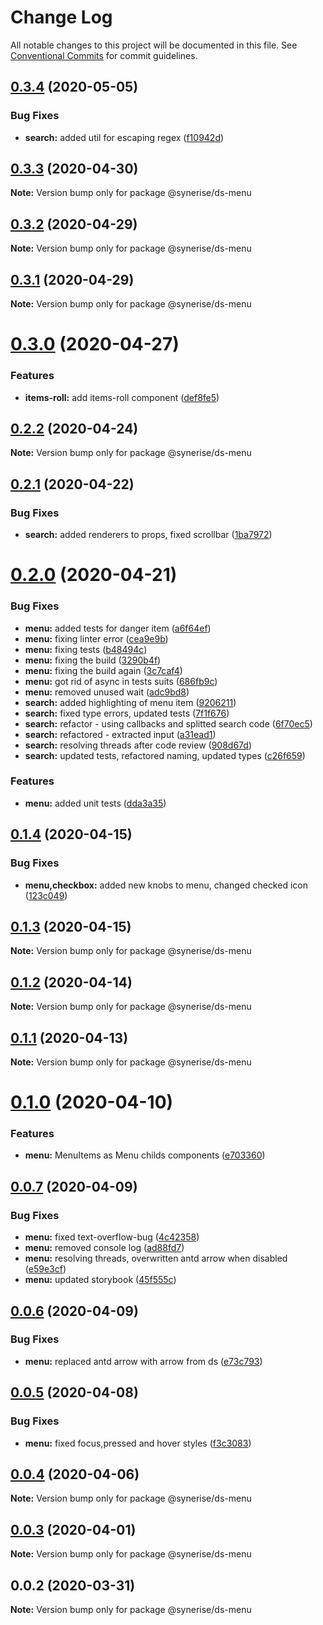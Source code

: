 # Change Log

All notable changes to this project will be documented in this file.
See [Conventional Commits](https://conventionalcommits.org) for commit guidelines.

## [0.3.4](https://github.com/Synerise/synerise-design/compare/@synerise/ds-menu@0.3.3...@synerise/ds-menu@0.3.4) (2020-05-05)


### Bug Fixes

* **search:** added util for escaping regex ([f10942d](https://github.com/Synerise/synerise-design/commit/f10942d7b78cf0f916dd7763fa2c1d81e5295979))





## [0.3.3](https://github.com/Synerise/synerise-design/compare/@synerise/ds-menu@0.3.2...@synerise/ds-menu@0.3.3) (2020-04-30)

**Note:** Version bump only for package @synerise/ds-menu





## [0.3.2](https://github.com/Synerise/synerise-design/compare/@synerise/ds-menu@0.3.1...@synerise/ds-menu@0.3.2) (2020-04-29)

**Note:** Version bump only for package @synerise/ds-menu





## [0.3.1](https://github.com/Synerise/synerise-design/compare/@synerise/ds-menu@0.3.0...@synerise/ds-menu@0.3.1) (2020-04-29)

**Note:** Version bump only for package @synerise/ds-menu





# [0.3.0](https://github.com/Synerise/synerise-design/compare/@synerise/ds-menu@0.2.2...@synerise/ds-menu@0.3.0) (2020-04-27)


### Features

* **items-roll:** add items-roll component ([def8fe5](https://github.com/Synerise/synerise-design/commit/def8fe576f893bf120fab89bad3397dba498838e))





## [0.2.2](https://github.com/Synerise/synerise-design/compare/@synerise/ds-menu@0.2.1...@synerise/ds-menu@0.2.2) (2020-04-24)

**Note:** Version bump only for package @synerise/ds-menu





## [0.2.1](https://github.com/Synerise/synerise-design/compare/@synerise/ds-menu@0.2.0...@synerise/ds-menu@0.2.1) (2020-04-22)


### Bug Fixes

* **search:** added renderers to props, fixed scrollbar ([1ba7972](https://github.com/Synerise/synerise-design/commit/1ba797293619c449983f326f3a5537a0689fa4e3))





# [0.2.0](https://github.com/Synerise/synerise-design/compare/@synerise/ds-menu@0.1.4...@synerise/ds-menu@0.2.0) (2020-04-21)


### Bug Fixes

* **menu:** added tests for danger item ([a6f64ef](https://github.com/Synerise/synerise-design/commit/a6f64ef131c98e898189e24396ca4e52eb237fa5))
* **menu:** fixing linter error ([cea9e9b](https://github.com/Synerise/synerise-design/commit/cea9e9b51b5ab30af5b519276128528295dd98fc))
* **menu:** fixing tests ([b48494c](https://github.com/Synerise/synerise-design/commit/b48494ce1eca64a674ac78695bce9d467b619619))
* **menu:** fixing the build ([3290b4f](https://github.com/Synerise/synerise-design/commit/3290b4fb96b3a33ef208c8205f7ed572b0916ead))
* **menu:** fixing the build again ([3c7caf4](https://github.com/Synerise/synerise-design/commit/3c7caf46c814a1e2d27c53eaf7799dfc71ea7139))
* **menu:** got rid of async in tests suits ([686fb9c](https://github.com/Synerise/synerise-design/commit/686fb9cb1374c5aaaf9ef13fcead83d91bc901e5))
* **menu:** removed unused wait ([adc9bd8](https://github.com/Synerise/synerise-design/commit/adc9bd8d116d37b940387fb7e42488b59c5cd58d))
* **search:** added highlighting of menu item ([9206211](https://github.com/Synerise/synerise-design/commit/9206211990732ef033eb3998e99f3b3e2225004c))
* **search:** fixed type errors, updated tests ([7f1f676](https://github.com/Synerise/synerise-design/commit/7f1f676e10c79dbb58a44507872950b8052af5f5))
* **search:** refactor - using callbacks and splitted search code ([6f70ec5](https://github.com/Synerise/synerise-design/commit/6f70ec5e474a53107061d79c22fbcc0e6386ecd5))
* **search:** refactored - extracted input ([a31ead1](https://github.com/Synerise/synerise-design/commit/a31ead144d8fcfb0bf72d3069fdf318e6e80d939))
* **search:** resolving threads after code review ([908d67d](https://github.com/Synerise/synerise-design/commit/908d67dbba1014d745276abb03ae539c120b98b9))
* **search:** updated tests, refactored naming, updated types ([c26f659](https://github.com/Synerise/synerise-design/commit/c26f6597bbcbe22bbdc4af21051ac4bfe69c87f4))


### Features

* **menu:** added unit tests ([dda3a35](https://github.com/Synerise/synerise-design/commit/dda3a357e60705ea871697abb4a01606461ba453))





## [0.1.4](https://github.com/Synerise/synerise-design/compare/@synerise/ds-menu@0.1.3...@synerise/ds-menu@0.1.4) (2020-04-15)


### Bug Fixes

* **menu,checkbox:** added new knobs to menu, changed checked icon ([123c049](https://github.com/Synerise/synerise-design/commit/123c049b0075fc48e0e1fa4c4ff92ccdd11e8b10))





## [0.1.3](https://github.com/Synerise/synerise-design/compare/@synerise/ds-menu@0.1.2...@synerise/ds-menu@0.1.3) (2020-04-15)

**Note:** Version bump only for package @synerise/ds-menu





## [0.1.2](https://github.com/Synerise/synerise-design/compare/@synerise/ds-menu@0.1.1...@synerise/ds-menu@0.1.2) (2020-04-14)

**Note:** Version bump only for package @synerise/ds-menu





## [0.1.1](https://github.com/Synerise/synerise-design/compare/@synerise/ds-menu@0.1.0...@synerise/ds-menu@0.1.1) (2020-04-13)

**Note:** Version bump only for package @synerise/ds-menu





# [0.1.0](https://github.com/Synerise/synerise-design/compare/@synerise/ds-menu@0.0.7...@synerise/ds-menu@0.1.0) (2020-04-10)


### Features

* **menu:** MenuItems as Menu childs components ([e703360](https://github.com/Synerise/synerise-design/commit/e7033606927f6c303bcbae835219b5528be09b05))





## [0.0.7](https://github.com/Synerise/synerise-design/compare/@synerise/ds-menu@0.0.6...@synerise/ds-menu@0.0.7) (2020-04-09)


### Bug Fixes

* **menu:** fixed text-overflow-bug ([4c42358](https://github.com/Synerise/synerise-design/commit/4c423588a26a62ad3a0a6e04032f49a68f018e34))
* **menu:** removed console log ([ad88fd7](https://github.com/Synerise/synerise-design/commit/ad88fd71d69b646f9219e51254f33341daf590e7))
* **menu:** resolving threads, overwritten antd arrow when disabled ([e59e3cf](https://github.com/Synerise/synerise-design/commit/e59e3cfe44d9916e693471456c4f9791309cbda5))
* **menu:** updated storybook ([45f555c](https://github.com/Synerise/synerise-design/commit/45f555c71a5fb70e5504f7677aa5fc28f720ebff))





## [0.0.6](https://github.com/Synerise/synerise-design/compare/@synerise/ds-menu@0.0.5...@synerise/ds-menu@0.0.6) (2020-04-09)


### Bug Fixes

* **menu:** replaced antd arrow with arrow from ds ([e73c793](https://github.com/Synerise/synerise-design/commit/e73c793dc1a5793b3db4ffe0fbf20bdf33f17039))





## [0.0.5](https://github.com/Synerise/synerise-design/compare/@synerise/ds-menu@0.0.4...@synerise/ds-menu@0.0.5) (2020-04-08)


### Bug Fixes

* **menu:** fixed focus,pressed and hover styles ([f3c3083](https://github.com/Synerise/synerise-design/commit/f3c30831b71691817bcc9e0178d83f410b524f46))





## [0.0.4](https://github.com/Synerise/synerise-design/compare/@synerise/ds-menu@0.0.3...@synerise/ds-menu@0.0.4) (2020-04-06)

**Note:** Version bump only for package @synerise/ds-menu





## [0.0.3](https://github.com/Synerise/synerise-design/compare/@synerise/ds-menu@0.0.2...@synerise/ds-menu@0.0.3) (2020-04-01)

**Note:** Version bump only for package @synerise/ds-menu





## 0.0.2 (2020-03-31)

**Note:** Version bump only for package @synerise/ds-menu
